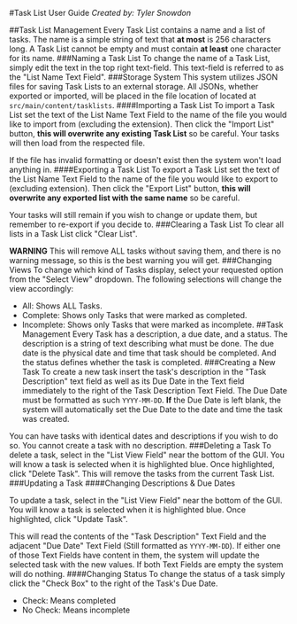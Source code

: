 #Task List User Guide
*Created by: Tyler Snowdon*

##Task List Management
Every Task List contains a name and a list of tasks. The name is a simple string of text
that **at most** is 256 characters long. A Task List cannot be empty and must contain **at least** one character
for its name.
###Naming a Task List
To change the name of a Task List, simply edit the text in the top right text-field. This text-field is referred to as the "List Name Text Field".
###Storage System
This system utilizes JSON files for saving Task Lists to an external storage. All JSONs, whether exported or imported, will be placed in the file
location of located at `src/main/content/tasklists`.
####Importing a Task List
To import a Task List set the text of the List Name Text Field to the name of the file you would like to import from (excluding the extension). Then click the "Import List" button, **this will overwrite any existing Task List** so be careful. Your tasks will then load from the respected file. 

If the file has invalid formatting or doesn't exist then the system won't load anything in.
####Exporting a Task List
To export a Task List set the text of the List Name Text Field to the name of the file you would like to export to (excluding extension). Then click the "Export List" button, **this will overwrite any exported list with the same name** so be careful. 

Your tasks will still remain if you wish to change or update them, but remember to re-export if you decide to.
###Clearing a Task List
To clear all lists in a Task List click "Clear List".

**WARNING** This will remove ALL tasks without saving them, and there is no warning message, so this is the best warning you will get.
###Changing Views
To change which kind of Tasks display, select your requested option from the "Select View" dropdown. The following selections will change the view accordingly:

- All: Shows ALL Tasks.
- Complete: Shows only Tasks that were marked as completed.
- Incomplete: Shows only Tasks that were marked as incomplete.
##Task Management
Every Task has a description, a due date, and a status. The description is a string of text describing what must be done. The due date is the physical date and time that task should be completed. And the status defines
whether the task is completed.
###Creating a New Task
To create a new task insert the task's description in the "Task Description" text field as well as its Due Date in the Text field immediately to the right of the Task Description Text Field. The Due Date must be formatted as such `YYYY-MM-DD`. **If** the Due Date is left blank, the system will automatically set the Due Date to the date and time the task was created.

You can have tasks with identical dates and descriptions if you wish to do so. 
You cannot create a task with no description.
###Deleting a Task
To delete a task, select in the "List View Field" near the bottom of the GUI. You will know a task is selected when it is highlighted blue. Once highlighted, click "Delete Task". This will remove the tasks from the current Task List.
###Updating a Task
####Changing Descriptions & Due Dates

To update a task, select in the "List View Field" near the bottom of the GUI. You will know a task is selected when it is highlighted blue. Once highlighted, click "Update Task". 

This will read the contents of the "Task Description" Text Field and the adjacent "Due Date" Text Field (Still formatted as `YYYY-MM-DD`). If either one of those Text Fields have content in them, the system will update the selected task with the new values. If both Text Fields are empty the system will do nothing.
####Changing Status
To change the status of a task simply click the "Check Box" to the right of the Task's Due Date.
- Check: Means completed
- No Check: Means incomplete